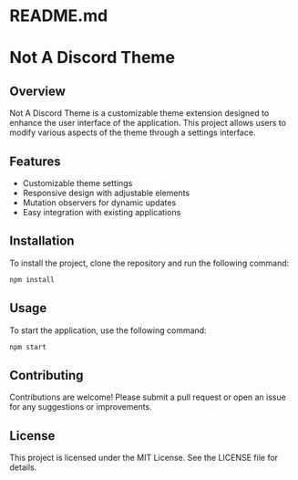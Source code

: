 # README.md

# Not A Discord Theme

## Overview

Not A Discord Theme is a customizable theme extension designed to enhance the user interface of the application. This project allows users to modify various aspects of the theme through a settings interface.

## Features

- Customizable theme settings
- Responsive design with adjustable elements
- Mutation observers for dynamic updates
- Easy integration with existing applications

## Installation

To install the project, clone the repository and run the following command:

```bash
npm install
```

## Usage

To start the application, use the following command:

```bash
npm start
```

## Contributing

Contributions are welcome! Please submit a pull request or open an issue for any suggestions or improvements.

## License

This project is licensed under the MIT License. See the LICENSE file for details.